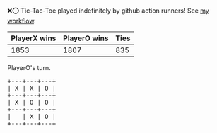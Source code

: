 :x::o: Tic-Tac-Toe played indefinitely by github action runners! See [my workflow](.github/workflows/play.yaml).

|PlayerX wins|PlayerO wins|Ties|
|-|-|-|
|1853|1807|835|

PlayerO's turn.

<pre>
+---+---+---+
| X | X | O |
+---+---+---+
| X | O | O |
+---+---+---+
|   | X | O |
+---+---+---+
</pre>